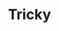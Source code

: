 ---
title: "Tricky"
summary: "English musician and actor, born 27 January 1968 in Bristol. He began his career as an early collaborator of , before embarking on a solo career with his debut album and considered as a pioneer of trip hop music."
image: "tricky.jpg"
apple_music_artist_url: "https://music.apple.com/gb/artist/tricky/254458"
---